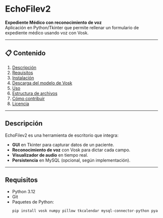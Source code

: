 # EchoFilev2

**Expediente Médico con reconocimiento de voz**  
Aplicación en Python/Tkinter que permite rellenar un formulario de expediente médico usando voz con Vosk.

---

## 📋 Contenido

1. [Descripción](#descripción)  
2. [Requisitos](#requisitos)  
3. [Instalación](#instalación)  
4. [Descarga del modelo de Vosk](#descarga-del-modelo-de-vosk)  
5. [Uso](#uso)  
6. [Estructura de archivos](#estructura-de-archivos)  
7. [Cómo contribuir](#cómo-contribuir)  
8. [Licencia](#licencia)

---

## Descripción

EchoFilev2 es una herramienta de escritorio que integra:

- **GUI** en Tkinter para capturar datos de un paciente.  
- **Reconocimiento de voz** con Vosk para dictar cada campo.  
- **Visualizador de audio** en tiempo real.  
- **Persistencia** en MySQL (opcional, según implementación).

---

## Requisitos

- Python 3.12  
- Git  
- Paquetes de Python:
  ```bash
  pip install vosk numpy pillow tkcalendar mysql-connector-python pyaudio

